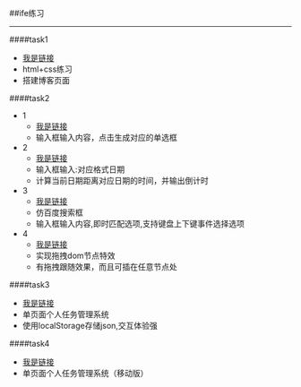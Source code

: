 ##ife练习
***
####task1
- [我是链接](http://www.pol-yuan.com/ife2015/task1/index.html)
- html+css练习
- 搭建博客页面

####task2
- 1
	- [我是链接](http://www.pol-yuan.com/ife2015/task2/1.html)
	- 输入框输入内容，点击生成对应的单选框
- 2
	- [我是链接](http://www.pol-yuan.com/ife2015/task2/2.html)
	- 输入框输入:对应格式日期
	- 计算当前日期距离对应日期的时间，并输出倒计时
- 3
	- [我是链接](http://www.pol-yuan.com/ife2015/task2/3.html)
	- 仿百度搜索框
	- 输入框输入内容,即时匹配选项,支持键盘上下键事件选择选项
- 4
	- [我是链接](http://www.pol-yuan.com/ife2015/task2/4.html)
	- 实现拖拽dom节点特效
	- 有拖拽跟随效果，而且可插在任意节点处

####task3
- [我是链接](http://www.pol-yuan.com/ife2015/task3/index.html)
- 单页面个人任务管理系统
- 使用localStorage存储json,交互体验强

####task4
- [我是链接](http://www.pol-yuan.com/ife2015/task4/index.html)
- 单页面个人任务管理系统（移动版）
